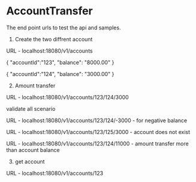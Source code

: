 # AccountTransfer

The end point urls to test the api and samples.

1. Create the two diffrent account

URL - localhost:18080/v1/accounts

{
    "accountId":"123",
    "balance": "8000.00"
}

{
    "accountId":"124",
    "balance": "3000.00"
}

2. Amount transfer

URL - localhost:18080/v1/accounts/123/124/3000

validate all scenario

URL - localhost:18080/v1/accounts/123/124/-3000 - for negative balance    

URL - localhost:18080/v1/accounts/123/125/3000 - account does not exist

URL - localhost:18080/v1/accounts/123/124/11000 - amount transfer more than account balance


3. get account
   
URL - localhost:18080/v1/accounts/123
  
